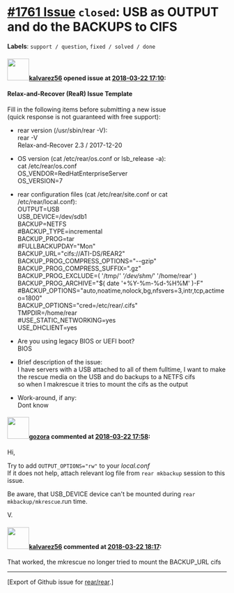 [\#1761 Issue](https://github.com/rear/rear/issues/1761) `closed`: USB as OUTPUT and do the BACKUPS to CIFS
===========================================================================================================

**Labels**: `support / question`, `fixed / solved / done`

#### <img src="https://avatars.githubusercontent.com/u/26691369?v=4" width="50">[kalvarez56](https://github.com/kalvarez56) opened issue at [2018-03-22 17:10](https://github.com/rear/rear/issues/1761):

#### Relax-and-Recover (ReaR) Issue Template

Fill in the following items before submitting a new issue  
(quick response is not guaranteed with free support):

-   rear version (/usr/sbin/rear -V):  
    rear -V  
    Relax-and-Recover 2.3 / 2017-12-20

-   OS version (cat /etc/rear/os.conf or lsb\_release -a):  
    cat /etc/rear/os.conf  
    OS\_VENDOR=RedHatEnterpriseServer  
    OS\_VERSION=7

-   rear configuration files (cat /etc/rear/site.conf or cat
    /etc/rear/local.conf):  
    OUTPUT=USB  
    USB\_DEVICE=/dev/sdb1  
    BACKUP=NETFS  
    \#BACKUP\_TYPE=incremental  
    BACKUP\_PROG=tar  
    \#FULLBACKUPDAY="Mon"  
    BACKUP\_URL="cifs://ATI-DS/REAR2"  
    BACKUP\_PROG\_COMPRESS\_OPTIONS="--gzip"  
    BACKUP\_PROG\_COMPRESS\_SUFFIX=".gz"  
    BACKUP\_PROG\_EXCLUDE=( '/tmp/*' '/dev/shm/*' '/home/rear' )  
    BACKUP\_PROG\_ARCHIVE="$( date '+%Y-%m-%d-%H%M' )-F"  
    \#BACKUP\_OPTIONS="auto,noatime,nolock,bg,nfsvers=3,intr,tcp,actimeo=1800"  
    BACKUP\_OPTIONS="cred=/etc/rear/.cifs"  
    TMPDIR=/home/rear  
    \#USE\_STATIC\_NETWORKING=yes  
    USE\_DHCLIENT=yes

-   Are you using legacy BIOS or UEFI boot?  
    BIOS

-   Brief description of the issue:  
    I have servers with a USB attached to all of them fulltime, I want
    to make the rescue media on the USB and do backups to a NETFS cifs  
    so when I makrescue it tries to mount the cifs as the output

-   Work-around, if any:  
    Dont know

#### <img src="https://avatars.githubusercontent.com/u/12116358?u=1c5ba9dcee5ca3082f03029a7fbe647efd30eb49&v=4" width="50">[gozora](https://github.com/gozora) commented at [2018-03-22 17:58](https://github.com/rear/rear/issues/1761#issuecomment-375401977):

Hi,

Try to add `OUTPUT_OPTIONS="rw"` to your *local.conf*  
If it does not help, attach relevant log file from `rear mkbackup`
session to this issue.

Be aware, that USB\_DEVICE device can't be mounted during
`rear mkbackup/mkrescue`.run time.

V.

#### <img src="https://avatars.githubusercontent.com/u/26691369?v=4" width="50">[kalvarez56](https://github.com/kalvarez56) commented at [2018-03-22 18:17](https://github.com/rear/rear/issues/1761#issuecomment-375408245):

That worked, the mkrescue no longer tried to mount the BACKUP\_URL cifs

------------------------------------------------------------------------

\[Export of Github issue for
[rear/rear](https://github.com/rear/rear).\]
